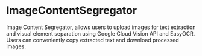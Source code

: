 # ImageContentSegregator

Image Content Segregator, allows users to upload images for text extraction and visual element separation using Google Cloud Vision API and EasyOCR. Users can conveniently copy extracted text and download processed images.
